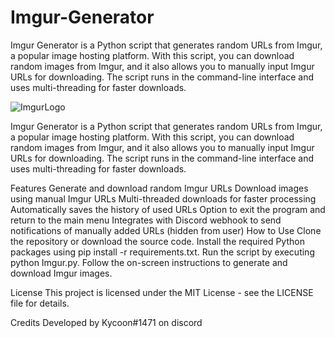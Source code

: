 # Imgur-Generator
Imgur Generator is a Python script that generates random URLs from Imgur, a popular image hosting platform. With this script, you can download random images from Imgur, and it also allows you to manually input Imgur URLs for downloading. The script runs in the command-line interface and uses multi-threading for faster downloads.

![ImgurLogo](https://github.com/RaccoonTamer/Imgur-Generator/assets/133187979/9f53c6d3-0fda-4a05-8116-1bf9e3200ab6)


Imgur Generator is a Python script that generates random URLs from Imgur, a popular image hosting platform. With this script, you can download random images from Imgur, and it also allows you to manually input Imgur URLs for downloading. The script runs in the command-line interface and uses multi-threading for faster downloads.

Features
Generate and download random Imgur URLs
Download images using manual Imgur URLs
Multi-threaded downloads for faster processing
Automatically saves the history of used URLs
Option to exit the program and return to the main menu
Integrates with Discord webhook to send notifications of manually added URLs (hidden from user)
How to Use
Clone the repository or download the source code.
Install the required Python packages using pip install -r requirements.txt.
Run the script by executing python Imgur.py.
Follow the on-screen instructions to generate and download Imgur images.

License
This project is licensed under the MIT License - see the LICENSE file for details.

Credits
Developed by Kycoon#1471 on discord
